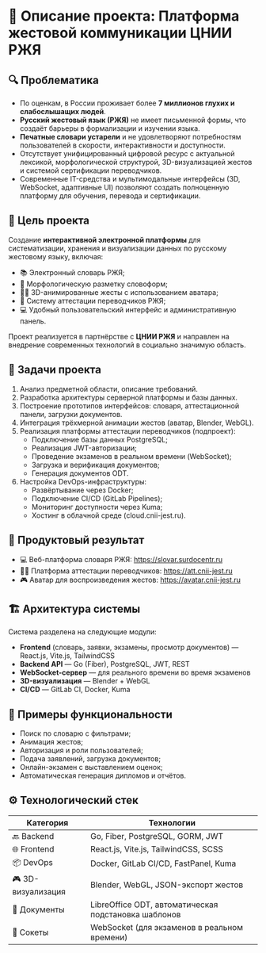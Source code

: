 # 📘 Описание проекта: Платформа жестовой коммуникации ЦНИИ РЖЯ

## 🔍 Проблематика

- По оценкам, в России проживает более **7 миллионов глухих и слабослышащих людей**.
- **Русский жестовый язык (РЖЯ)** не имеет письменной формы, что создаёт барьеры в формализации и изучении языка.
- **Печатные словари устарели** и не удовлетворяют потребностям пользователей в скорости, интерактивности и доступности.
- Отсутствует унифицированный цифровой ресурс с актуальной лексикой, морфологической структурой, 3D-визуализацией жестов и системой сертификации переводчиков.
- Современные IT-средства и мультимодальные интерфейсы (3D, WebSocket, адаптивные UI) позволяют создать полноценную платформу для обучения, перевода и сертификации.

## 🎯 Цель проекта

Создание **интерактивной электронной платформы** для систематизации, хранения и визуализации данных по русскому жестовому языку, включая:

- 📚 Электронный словарь РЖЯ;
- 🧠 Морфологическую разметку словоформ;
- 🧍‍♂️ 3D-анимированные жесты с использованием аватара;
- 🧾 Систему аттестации переводчиков РЖЯ;
- 💻 Удобный пользовательский интерфейс и административную панель.

Проект реализуется в партнёрстве с **ЦНИИ РЖЯ** и направлен на внедрение современных технологий в социально значимую область.

## 🧩 Задачи проекта

1. Анализ предметной области, описание требований.
2. Разработка архитектуры серверной платформы и базы данных.
3. Построение прототипов интерфейсов: словаря, аттестационной панели, загрузки документов.
4. Интеграция трёхмерной анимации жестов (аватар, Blender, WebGL).
5. Реализация платформы аттестации переводчиков (подпроект):
   - Подключение базы данных PostgreSQL;
   - Реализация JWT-авторизации;
   - Проведение экзаменов в реальном времени (WebSocket);
   - Загрузка и верификация документов;
   - Генерация документов ODT.
6. Настройка DevOps-инфраструктуры:
   - Развёртывание через Docker;
   - Подключение CI/CD (GitLab Pipelines);
   - Мониторинг доступности через Kuma;
   - Хостинг в облачной среде (cloud.cnii-jest.ru).

## 🧾 Продуктовый результат

- 💻 Веб-платформа словаря РЖЯ: https://slovar.surdocentr.ru  
- 👨‍🏫 Платформа аттестации переводчиков: https://att.cnii-jest.ru  
- 🎮 Аватар для воспроизведения жестов: https://avatar.cnii-jest.ru  

## 🏗️ Архитектура системы

Система разделена на следующие модули:

- **Frontend** (словарь, заявки, экзамены, просмотр документов) — React.js, Vite.js, TailwindCSS
- **Backend API** — Go (Fiber), PostgreSQL, JWT, REST
- **WebSocket-сервер** — для реального времени во время экзаменов
- **3D-визуализация** — Blender + WebGL
- **CI/CD** — GitLab CI, Docker, Kuma

## 🧪 Примеры функциональности

- Поиск по словарю с фильтрами;
- Анимация жестов;
- Авторизация и роли пользователей;
- Подача заявлений, загрузка документов;
- Онлайн-экзамен с выставлением оценок;
- Автоматическая генерация дипломов и отчётов.

## ⚙️ Технологический стек

| Категория         | Технологии                                                                 |
|-------------------|----------------------------------------------------------------------------|
| 🔙 Backend        | Go, Fiber, PostgreSQL, GORM, JWT                                           |
| 🌐 Frontend       | React.js, Vite.js, TailwindCSS, SCSS                                       |
| 📦 DevOps         | Docker, GitLab CI/CD, FastPanel, Kuma                                      |
| 🎮 3D-визуализация| Blender, WebGL, JSON-экспорт жестов                                        |
| 📄 Документы      | LibreOffice ODT, автоматическая подстановка шаблонов                      |
| 📡 Сокеты         | WebSocket (для экзаменов в реальном времени)                              |
